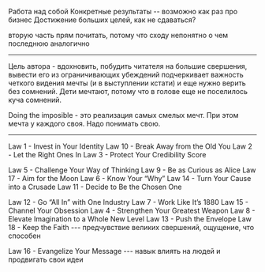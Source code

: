 
Работа над собой
Конкретные результаты -- возможно как раз про бизнес
Достижение больших целей, как не сдаваться?


вторую часть прям почитать, потому что сходу непонятно о чем
последнюю аналогично

---

Цель автора - вдохновить, побудить читателя на большие свершения, вывести его из ограничивающих убеждений
подчеркивает важность четкого видения мечты (и в выступлении кстати)
и еще нужно верить без сомнений. Дети мечтают, потому что в голове еще не поселилось куча сомнений.

Doing the imposible - это реализация самых смелых мечт. При этом мечта у каждого своя. Надо понимать свою.


---

Law 1 - Invest in Your Identity
Law 10 - Break Away from the Old You
Law 2 - Let the Right Ones In
Law 3 - Protect Your Credibility Score


Law 5 - Challenge Your Way of Thinking
Law 9 - Be as Curious as Alice
Law 17 - Aim for the Moon
Law 6 - Know Your “Why”
Law 14 - Turn Your Cause into a Crusade
Law 11 - Decide to Be the Chosen One


Law 12 - Go “All In” with One Industry
Law 7 - Work Like It’s 1880
Law 15 - Channel Your Obsession
Law 4 - Strengthen Your Greatest Weapon
Law 8 - Elevate Imagination to a Whole New Level
Law 13 - Push the Envelope
Law 18 - Keep the Faith --- предчувствие великих свершений, ощущение, что способен

Law 16 - Evangelize Your Message --- навык влиять на людей и продвигать свои идеи


